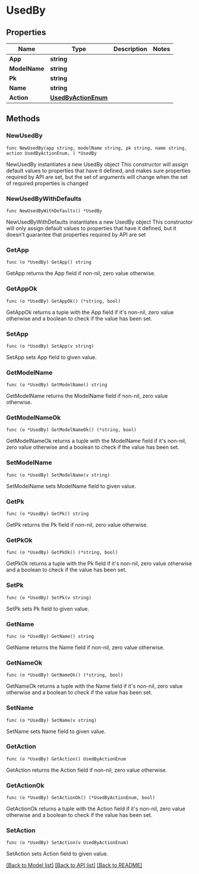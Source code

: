 # UsedBy

## Properties

Name | Type | Description | Notes
------------ | ------------- | ------------- | -------------
**App** | **string** |  | 
**ModelName** | **string** |  | 
**Pk** | **string** |  | 
**Name** | **string** |  | 
**Action** | [**UsedByActionEnum**](UsedByActionEnum.md) |  | 

## Methods

### NewUsedBy

`func NewUsedBy(app string, modelName string, pk string, name string, action UsedByActionEnum, ) *UsedBy`

NewUsedBy instantiates a new UsedBy object
This constructor will assign default values to properties that have it defined,
and makes sure properties required by API are set, but the set of arguments
will change when the set of required properties is changed

### NewUsedByWithDefaults

`func NewUsedByWithDefaults() *UsedBy`

NewUsedByWithDefaults instantiates a new UsedBy object
This constructor will only assign default values to properties that have it defined,
but it doesn't guarantee that properties required by API are set

### GetApp

`func (o *UsedBy) GetApp() string`

GetApp returns the App field if non-nil, zero value otherwise.

### GetAppOk

`func (o *UsedBy) GetAppOk() (*string, bool)`

GetAppOk returns a tuple with the App field if it's non-nil, zero value otherwise
and a boolean to check if the value has been set.

### SetApp

`func (o *UsedBy) SetApp(v string)`

SetApp sets App field to given value.


### GetModelName

`func (o *UsedBy) GetModelName() string`

GetModelName returns the ModelName field if non-nil, zero value otherwise.

### GetModelNameOk

`func (o *UsedBy) GetModelNameOk() (*string, bool)`

GetModelNameOk returns a tuple with the ModelName field if it's non-nil, zero value otherwise
and a boolean to check if the value has been set.

### SetModelName

`func (o *UsedBy) SetModelName(v string)`

SetModelName sets ModelName field to given value.


### GetPk

`func (o *UsedBy) GetPk() string`

GetPk returns the Pk field if non-nil, zero value otherwise.

### GetPkOk

`func (o *UsedBy) GetPkOk() (*string, bool)`

GetPkOk returns a tuple with the Pk field if it's non-nil, zero value otherwise
and a boolean to check if the value has been set.

### SetPk

`func (o *UsedBy) SetPk(v string)`

SetPk sets Pk field to given value.


### GetName

`func (o *UsedBy) GetName() string`

GetName returns the Name field if non-nil, zero value otherwise.

### GetNameOk

`func (o *UsedBy) GetNameOk() (*string, bool)`

GetNameOk returns a tuple with the Name field if it's non-nil, zero value otherwise
and a boolean to check if the value has been set.

### SetName

`func (o *UsedBy) SetName(v string)`

SetName sets Name field to given value.


### GetAction

`func (o *UsedBy) GetAction() UsedByActionEnum`

GetAction returns the Action field if non-nil, zero value otherwise.

### GetActionOk

`func (o *UsedBy) GetActionOk() (*UsedByActionEnum, bool)`

GetActionOk returns a tuple with the Action field if it's non-nil, zero value otherwise
and a boolean to check if the value has been set.

### SetAction

`func (o *UsedBy) SetAction(v UsedByActionEnum)`

SetAction sets Action field to given value.



[[Back to Model list]](../README.md#documentation-for-models) [[Back to API list]](../README.md#documentation-for-api-endpoints) [[Back to README]](../README.md)


